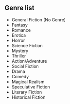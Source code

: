 ## Genre list

- General Fiction (No Genre)
- Fantasy
- Romance
- Erotica
- Horror
- Science Fiction
- Mystery
- Thriller
- Action/Adventure
- Social Fiction
- Drama
- Comedy
- Magical Realism
- Speculative Fiction
- Literary Fiction
- Historical Fiction